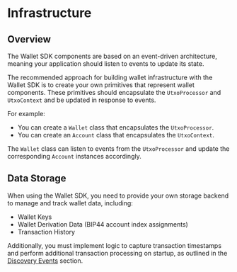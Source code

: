 # Infrastructure

## Overview

The Wallet SDK components are based on an event-driven architecture, meaning your application should listen to events to update its state.

The recommended approach for building wallet infrastructure with the Wallet SDK is to create your own primitives that represent wallet components. These primitives should encapsulate the `UtxoProcessor` and `UtxoContext` and be updated in response to events.

For example:
- You can create a `Wallet` class that encapsulates the `UtxoProcessor`.
- You can create an `Account` class that encapsulates the `UtxoContext`.

The `Wallet` class can listen to events from the `UtxoProcessor` and update the corresponding `Account` instances accordingly.

## Data Storage

When using the Wallet SDK, you need to provide your own storage backend to manage and track wallet data, including:

- Wallet Keys
- Wallet Derivation Data (BIP44 account index assignments)
- Transaction History

Additionally, you must implement logic to capture transaction timestamps and perform additional transaction processing on startup, as outlined in the [Discovery Events](./discovery-events.md) section.
